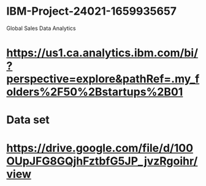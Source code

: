 # IBM-Project-24021-1659935657
Global Sales Data Analytics
# https://us1.ca.analytics.ibm.com/bi/?perspective=explore&pathRef=.my_folders%2F50%2Bstartups%2B01
# Data set
# https://drive.google.com/file/d/100OUpJFG8GQjhFztbfG5JP_jvzRgoihr/view
